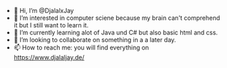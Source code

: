 - 👋 Hi, I’m @DjalalxJay
- 👀 I’m interested in computer sciene because my brain can't comprehend it but I still want to learn it.
- 🌱 I’m currently learning alot of Java und C# but also basic html and css.
- 💞️ I’m looking to collaborate on something in a a later day.
- 📫 How to reach me: you will find everything on https://www.djalaljay.de/

<!---
DjalalxJay/DjalalxJay is a ✨ special ✨ repository because its `README.md` (this file) appears on your GitHub profile.
You can click the Preview link to take a look at your changes.
--->
